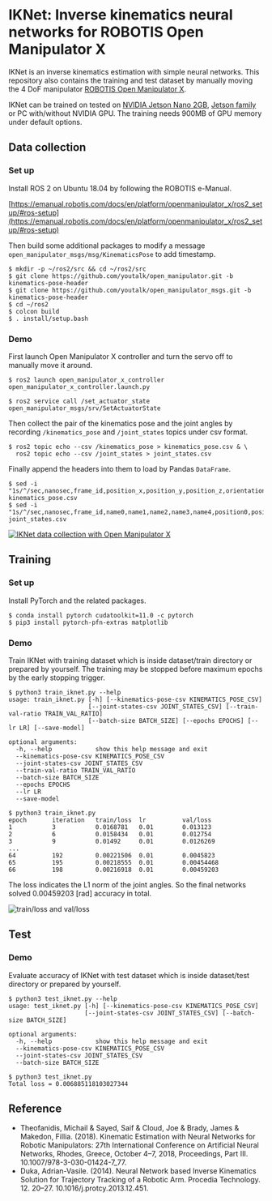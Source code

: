 # IKNet: Inverse kinematics neural networks for ROBOTIS Open Manipulator X

IKNet is an inverse kinematics estimation with simple neural networks.
This repository also contains the training and test dataset by manually moving the 4 DoF manipulator [ROBOTIS Open Manipulator X](https://emanual.robotis.com/docs/en/platform/openmanipulator_x/overview/).

IKNet can be trained on tested on [NVIDIA Jetson Nano 2GB](https://nvda.ws/2HQcb1Y), [Jetson family](https://developer.nvidia.com/EMBEDDED/Jetson-modules) or PC with/without NVIDIA GPU.
The training needs 900MB of GPU memory under default options.

## Data collection

### Set up

Install ROS 2 on Ubuntu 18.04 by following the ROBOTIS e-Manual.

[https://emanual.robotis.com/docs/en/platform/openmanipulator_x/ros2_setup/#ros-setup](https://emanual.robotis.com/docs/en/platform/openmanipulator_x/ros2_setup/#ros-setup)

Then build some additional packages to modify a message `open_manipulator_msgs/msg/KinematicsPose`  to add timestamp.

```shell
$ mkdir -p ~/ros2/src && cd ~/ros2/src
$ git clone https://github.com/youtalk/open_manipulator.git -b kinematics-pose-header
$ git clone https://github.com/youtalk/open_manipulator_msgs.git -b kinematics-pose-header
$ cd ~/ros2
$ colcon build
$ . install/setup.bash
```

### Demo

First launch Open Manipulator X controller and turn the servo off to manually move it around.

```shell
$ ros2 launch open_manipulator_x_controller open_manipulator_x_controller.launch.py
```

```shell
$ ros2 service call /set_actuator_state open_manipulator_msgs/srv/SetActuatorState
```

Then collect the pair of the kinematics pose and the joint angles by recording `/kinematics_pose` and `/joint_states` topics under csv format.

```shell
$ ros2 topic echo --csv /kinematics_pose > kinematics_pose.csv & \
  ros2 topic echo --csv /joint_states > joint_states.csv
```

Finally append the headers into them to load by Pandas `DataFrame`.

```shell
$ sed -i "1s/^/sec,nanosec,frame_id,position_x,position_y,position_z,orientation_x,orientation_y,orientation_z,orientation_w,max_accelerations_scaling_factor,max_velocity_scaling_factor,tolerance\n/" kinematics_pose.csv
$ sed -i "1s/^/sec,nanosec,frame_id,name0,name1,name2,name3,name4,position0,position1,position2,position3,position4,velocity0,velocity1,velocity2,velocity3,velocity4,effort0,effort1,effort2,effort3,effort4\n/" joint_states.csv
```

[![IKNet data collection with Open Manipulator X](https://img.youtube.com/vi/dsHGYwkQ5Ag/0.jpg)](https://www.youtube.com/watch?v=dsHGYwkQ5Ag)

## Training

### Set up

Install PyTorch and the related packages.

```shell
$ conda install pytorch cudatoolkit=11.0 -c pytorch
$ pip3 install pytorch-pfn-extras matplotlib
```

### Demo

Train IKNet with training dataset which is inside dataset/train directory or prepared by yourself.
The training may be stopped before maximum epochs by the early stopping trigger.

```shell
$ python3 train_iknet.py --help
usage: train_iknet.py [-h] [--kinematics-pose-csv KINEMATICS_POSE_CSV]
                      [--joint-states-csv JOINT_STATES_CSV] [--train-val-ratio TRAIN_VAL_RATIO]
                      [--batch-size BATCH_SIZE] [--epochs EPOCHS] [--lr LR] [--save-model]

optional arguments:
  -h, --help            show this help message and exit
  --kinematics-pose-csv KINEMATICS_POSE_CSV
  --joint-states-csv JOINT_STATES_CSV
  --train-val-ratio TRAIN_VAL_RATIO
  --batch-size BATCH_SIZE
  --epochs EPOCHS
  --lr LR
  --save-model

$ python3 train_iknet.py
epoch       iteration   train/loss  lr          val/loss
1           3           0.0168781   0.01        0.013123
2           6           0.0158434   0.01        0.012754
3           9           0.01492     0.01        0.0126269
...
64          192         0.00221506  0.01        0.0045823
65          195         0.00218555  0.01        0.00454468
66          198         0.00216918  0.01        0.00459203
```

The loss indicates the L1 norm of the joint angles. So the final networks solved 0.00459203 [rad] accuracy in total.

![train/loss and val/loss](https://user-images.githubusercontent.com/579333/103491840-44a38880-4e6a-11eb-946c-222c46b97878.png)

## Test

### Demo

Evaluate accuracy of IKNet with test dataset which is inside dataset/test directory or prepared by yourself.

```shell
$ python3 test_iknet.py --help
usage: test_iknet.py [-h] [--kinematics-pose-csv KINEMATICS_POSE_CSV]
                     [--joint-states-csv JOINT_STATES_CSV] [--batch-size BATCH_SIZE]

optional arguments:
  -h, --help            show this help message and exit
  --kinematics-pose-csv KINEMATICS_POSE_CSV
  --joint-states-csv JOINT_STATES_CSV
  --batch-size BATCH_SIZE

$ python3 test_iknet.py
Total loss = 0.006885118103027344
```

## Reference

- Theofanidis, Michail & Sayed, Saif & Cloud, Joe & Brady, James & Makedon, Fillia. (2018). Kinematic Estimation with Neural Networks for Robotic Manipulators: 27th International Conference on Artificial Neural Networks, Rhodes, Greece, October 4–7, 2018, Proceedings, Part III. 10.1007/978-3-030-01424-7_77. 
- Duka, Adrian-Vasile. (2014). Neural Network based Inverse Kinematics Solution for Trajectory Tracking of a Robotic Arm. Procedia Technology. 12. 20–27. 10.1016/j.protcy.2013.12.451.
